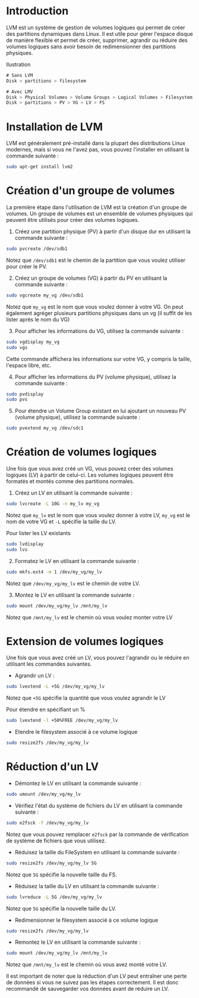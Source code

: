 
# Introduction

LVM est un système de gestion de volumes logiques qui permet de créer des partitions dynamiques dans Linux. Il est utile pour gérer l'espace disque de manière flexible et permet de créer, supprimer, agrandir ou réduire des volumes logiques sans avoir besoin de redimensionner des partitions physiques.

Ilustration

``` css
# Sans LVM
Disk > partitions > filesystem

# Avec LMV
Disk > Physical Volumes > Volume Groups > Logical Volumes > Filesystem
Disk > partitions > PV > VG > LV > FS
```

# Installation de LVM

LVM est généralement pré-installé dans la plupart des distributions Linux modernes, mais si vous ne l'avez pas, vous pouvez l'installer en utilisant la commande suivante :

``` bash
sudo apt-get install lvm2
```


# Création d'un groupe de volumes

La première étape dans l'utilisation de LVM est la création d'un groupe de volumes. Un groupe de volumes est un ensemble de volumes physiques qui peuvent être utilisés pour créer des volumes logiques.

1.  Créez une partition physique (PV) à partir d'un disque dur en utilisant la commande suivante :

``` bash
sudo pvcreate /dev/sdb1
```

Notez que `/dev/sdb1` est le chemin de la partition que vous voulez utiliser pour créer le PV.
 
2.  Créez un groupe de volumes (VG) à partir du PV en utilisant la commande suivante :

``` bash
sudo vgcreate my_vg /dev/sdb1
```

Notez que `my_vg` est le nom que vous voulez donner à votre VG. On peut également agréger plusieurs partitions physiques dans un vg (il suffit de les lister après le nom du VG)

3.  Pour afficher les informations du VG, utilisez la commande suivante :

``` bash
sudo vgdisplay my_vg
sudo vgs
```

Cette commande affichera les informations sur votre VG, y compris la taille, l'espace libre, etc.

4.  Pour afficher les informations du PV (volume physique), utilisez la commande suivante :

``` bash
sudo pvdisplay
sudo pvs
```

5.  Pour étendre un Volume Group existant en lui ajoutant un nouveau PV (volume physique), utilisez la commande suivante :

``` bash
sudo pvextend my_vg /dev/sdc1
```


# Création de volumes logiques

Une fois que vous avez créé un VG, vous pouvez créer des volumes logiques (LV) à partir de celui-ci. Les volumes logiques peuvent être formatés et montés comme des partitions normales.

1.  Créez un LV en utilisant la commande suivante :

``` bash
sudo lvcreate -L 10G -n my_lv my_vg
```

Notez que `my_lv` est le nom que vous voulez donner à votre LV, `my_vg` est le nom de votre VG et `-L` spécifie la taille du LV.

Pour lister les LV existants

``` bash
sudo lvdisplay
sudo lvs
```

2.  Formatez le LV en utilisant la commande suivante :

``` bash
sudo mkfs.ext4 -m 1 /dev/my_vg/my_lv
```

Notez que `/dev/my_vg/my_lv` est le chemin de votre LV.

3.  Montez le LV en utilisant la commande suivante :

``` bash
sudo mount /dev/my_vg/my_lv /mnt/my_lv
```

Notez que `/mnt/my_lv` est le chemin où vous voulez monter votre LV

# Extension de volumes logiques

Une fois que vous avez créé un LV, vous pouvez l'agrandir ou le réduire en utilisant les commandes suivantes.

- Agrandir un LV :

``` bash
sudo lvextend -L +5G /dev/my_vg/my_lv
```

Notez que `+5G` spécifie la quantité que vous voulez agrandir le LV

Pour étendre en spécifiant un %

``` bash
sudo lvextend -l +50%FREE /dev/my_vg/my_lv
```

- Etendre le filesystem associé à ce volume logique

``` bash
sudo resize2fs /dev/my_vg/my_lv
```

# Réduction d'un LV

- Démontez le LV en utilisant la commande suivante :

``` bash
sudo umount /dev/my_vg/my_lv
```

- Vérifiez l'état du système de fichiers du LV en utilisant la commande suivante :

``` bash
sudo e2fsck -f /dev/my_vg/my_lv
```

Notez que vous pouvez remplacer `e2fsck` par la commande de vérification de système de fichiers que vous utilisez.

- Réduisez la taille du FileSystem en utilisant la commande suivante :

``` bash
sudo resize2fs /dev/my_vg/my_lv 5G
```

Notez que `5G` spécifie la nouvelle taille du FS.

- Réduisez la taille du LV en utilisant la commande suivante :

``` bash
sudo lvreduce -L 5G /dev/my_vg/my_lv
```

Notez que `5G` spécifie la nouvelle taille du LV.

- Redimensionner le filesystem associé à ce volume logique

``` bash
sudo resize2fs /dev/my_vg/my_lv
```


- Remontez le LV en utilisant la commande suivante :

``` bash
sudo mount /dev/my_vg/my_lv /mnt/my_lv
```

Notez que `/mnt/my_lv` est le chemin où vous avez monté votre LV.

Il est important de noter que la réduction d'un LV peut entraîner une perte de données si vous ne suivez pas les étapes correctement. Il est donc recommandé de sauvegarder vos données avant de réduire un LV.